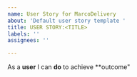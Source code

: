 ```yaml
---
name: User Story for MarcoDelivery
about: 'Default user story template '
title: USER STORY:<TITLE>
labels: ''
assignees: ''

---
```


As a **user** I can **do** to achieve **outcome"
